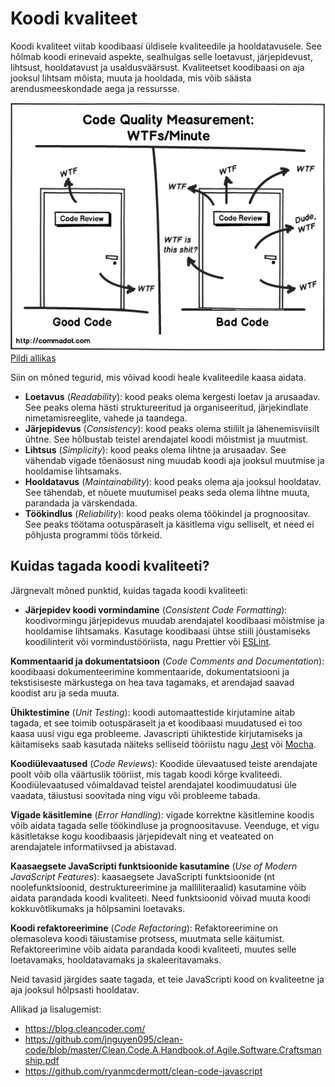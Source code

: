 # Koodi kvaliteet

Koodi kvaliteet viitab koodibaasi üldisele kvaliteedile ja hooldatavusele. See hõlmab koodi erinevaid aspekte, sealhulgas selle loetavust, järjepidevust, lihtsust, hooldatavust ja usaldusväärsust. Kvaliteetset koodibaasi on aja jooksul lihtsam mõista, muuta ja hooldada, mis võib säästa arendusmeeskondade aega ja ressursse.

![WTF-s in minute](files/wtf.png)  
[Pildi allikas](http://zpalexander.com/content/images/2017/09/wtf.png)

Siin on mõned tegurid, mis võivad koodi heale kvaliteedile kaasa aidata.

- **Loetavus** (*Readability*): kood peaks olema kergesti loetav ja arusaadav. See peaks olema hästi struktureeritud ja organiseeritud, järjekindlate nimetamisreeglite, vahede ja taandega.
- **Järjepidevus** (*Consistency*): kood peaks olema stiililt ja lähenemisviisilt ühtne. See hõlbustab teistel arendajatel koodi mõistmist ja muutmist.
- **Lihtsus** (*Simplicity*): kood peaks olema lihtne ja arusaadav. See vähendab vigade tõenäosust ning muudab koodi aja jooksul muutmise ja hooldamise lihtsamaks.
- **Hooldatavus** (*Maintainability*): kood peaks olema aja jooksul hooldatav. See tähendab, et nõuete muutumisel peaks seda olema lihtne muuta, parandada ja värskendada.
- **Töökindlus** (*Reliability*): kood peaks olema töökindel ja prognoositav. See peaks töötama ootuspäraselt ja käsitlema vigu selliselt, et need ei põhjusta programmi töös tõrkeid.


## Kuidas tagada koodi kvaliteeti?

Järgnevalt mõned punktid, kuidas tagada koodi kvaliteeti:

- **Järjepidev koodi vormindamine** (*Consistent Code Formatting*): koodivormingu järjepidevus muudab arendajatel koodibaasi mõistmise ja hooldamise lihtsamaks. Kasutage koodibaasi ühtse stiili jõustamiseks koodilinterit või vormindustööriista, nagu Prettier või [ESLint](../eslint/about.md).

**Kommentaarid ja dokumentatsioon** (*Code Comments and Documentation*): koodibaasi dokumenteerimine kommentaaride, dokumentatsiooni ja tekstisiseste märkustega on hea tava tagamaks, et arendajad saavad koodist aru ja seda muuta.

**Ühiktestimine** (*Unit Testing*): koodi automaattestide kirjutamine aitab tagada, et see toimib ootuspäraselt ja et koodibaasi muudatused ei too kaasa uusi vigu ega probleeme. Javascripti ühiktestide kirjutamiseks ja käitamiseks saab kasutada näiteks selliseid tööriistu nagu [Jest](https://jestjs.io/) või [Mocha](https://mochajs.org/).

**Koodiülevaatused** (*Code Reviews*): Koodide ülevaatused teiste arendajate poolt võib olla väärtuslik tööriist, mis tagab koodi kõrge kvaliteedi. Koodiülevaatused võimaldavad teistel arendajatel koodimuudatusi üle vaadata, täiustusi soovitada ning vigu või probleeme tabada.

**Vigade käsitlemine** (*Error Handling*): vigade korrektne käsitlemine koodis võib aidata tagada selle töökindluse ja prognoositavuse. Veenduge, et vigu käsitletakse kogu koodibaasis järjepidevalt ning et veateated on arendajatele informatiivsed ja abistavad.

**Kaasaegsete JavaScripti funktsioonide kasutamine** (*Use of Modern JavaScript Features*): kaasaegsete JavaScripti funktsioonide (nt noolefunktsioonid, destruktureerimine ja malliliteraalid) kasutamine võib aidata parandada koodi kvaliteeti. Need funktsioonid võivad muuta koodi kokkuvõtlikumaks ja hõlpsamini loetavaks.

**Koodi refaktoreerimine** (*Code Refactoring*): Refaktoreerimine on olemasoleva koodi täiustamise protsess, muutmata selle käitumist. Refaktoreerimine võib aidata parandada koodi kvaliteeti, muutes selle loetavamaks, hooldatavamaks ja skaleeritavamaks.

Neid tavasid järgides saate tagada, et teie JavaScripti kood on kvaliteetne ja aja jooksul hõlpsasti hooldatav.

Allikad ja lisalugemist:
- https://blog.cleancoder.com/
- https://github.com/jnguyen095/clean-code/blob/master/Clean.Code.A.Handbook.of.Agile.Software.Craftsmanship.pdf
- https://github.com/ryanmcdermott/clean-code-javascript
